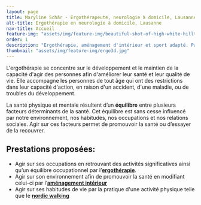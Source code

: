 ```yaml
---
layout: page
title: Maryline Schär - Ergothérapeute, neurologie à domicile, Lausanne et Vevey
alt-title: Ergothérapie en neurologie à domicile, Lausanne
nav-title: Accueil
feature-img: "assets/img/feature-img/beautiful-shot-of-high-white-hilltops-and-mountains-covered-in-fog.jpg"
order: 1
description: "Ergothérapie, aménagement d'intérieur et sport adapté. Parce que la santé a plusieurs dimensions."      # used by search engines
thumbnail: "assets/img/feature-img/ergo3d.jpg"
---
```


L'ergothérapie se concentre sur le développement et le maintien de la capacité d'agir des personnes afin d'améliorer leur santé et leur qualité de vie. Elle accompagne les personnes de tout âge qui ont des restrictions dans leur capacité d'action, en raison d'un accident, d'une maladie, ou de troubles du développement. 

La santé physique et mentale résultent d’un **équilibre** entre plusieurs facteurs déterminants de la santé. Cet équilibre est sans cesse influencé par notre environnement, nos habitudes, nos occupations et nos relations sociales. Agir sur ces facteurs permet de promouvoir la santé ou d’essayer de la recouvrer.

## Prestations proposées:

- Agir sur ses occupations en retrouvant des activités significatives ainsi qu’un équilibre occupationnel par l’[**ergothérapie**](/ergotherapie/).
- Agir sur son environnement afin de promouvoir la santé en modifiant celui-ci par l’[**aménagement intérieur**](/amenagement/)
- Agir sur ses habitudes de vie par la pratique d'une activité physique telle que le [**nordic walking**](/sport/)


